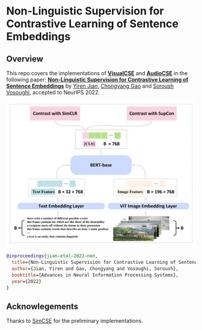 # Non-Linguistic Supervision for Contrastive Learning of Sentence Embeddings

## Overview
This repo covers the implementations of **[VisualCSE](VisualCSE)** and **[AudioCSE](AudioCSE)** in  the following paper: **[Non-Linguistic Supervision for Contrastive Learning of Sentence Embeddings](https://openreview.net/forum?id=ObgXE0EMIqH)** by [Yiren Jian](https://cs.dartmouth.edu/~yirenjian/), [Chongyang Gao](https://gcyzsl.github.io/) and [Soroush Vosoughi](https://www.cs.dartmouth.edu/~soroush/), accepted to NeurIPS 2022.

<img src="VisualCSE/overview.png" width="600">

```bibtex
@inproceedings{jian-etal-2022-non,
  title={Non-Linguistic Supervision for Contrastive Learning of Sentence Embeddings},
  author={Jian, Yiren and Gao, Chongyang and Vosoughi, Soroush},
  booktitle={Advances in Neural Information Processing Systems},
  year={2022}
}
```

## Acknowlegements
Thanks to [SimCSE](https://github.com/princeton-nlp/SimCSE) for the preliminary implementations.
